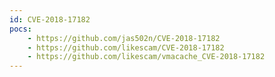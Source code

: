 ```yaml
---
id: CVE-2018-17182
pocs:
    - https://github.com/jas502n/CVE-2018-17182
    - https://github.com/likescam/CVE-2018-17182
    - https://github.com/likescam/vmacache_CVE-2018-17182
---
```

